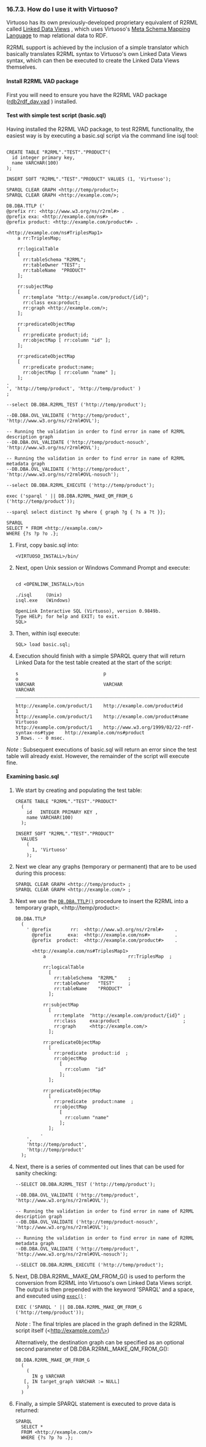 <div>

<div>

<div>

<div>

### 16.7.3. How do I use it with Virtuoso?

</div>

</div>

</div>

Virtuoso has its own previously-developed proprietary equivalent of
R2RML called <a href="rdfviewsrdbms.html" class="link"
title="16.5. Linked Data Views over RDBMS Data Source">Linked Data
Views</a> , which uses Virtuoso's <a
href="http://virtuoso.openlinksw.com/whitepapers/relational%20rdf%20views%20mapping.html"
class="ulink" target="_top">Meta Schema Mapping Language</a> to map
relational data to RDF.

R2RML support is achieved by the inclusion of a simple translator which
basically translates R2RML syntax to Virtuoso's own Linked Data Views
syntax, which can then be executed to create the Linked Data Views
themselves.

<div>

<div>

<div>

<div>

#### Install R2RML VAD package

</div>

</div>

</div>

First you will need to ensure you have the R2RML VAD package (<a
href="http://opldownload.s3.amazonaws.com/uda/vad-packages/6.3/virtuoso/rdb2rdf_dav.vad"
class="ulink" target="_top">rdb2rdf_dav.vad</a> ) installed.

</div>

<div>

<div>

<div>

<div>

#### Test with simple test script (basic.sql)

</div>

</div>

</div>

Having installed the R2RML VAD package, to test R2RML functionality, the
easiest way is by executing a basic.sql script via the command line isql
tool:

``` programlisting

CREATE TABLE "R2RML"."TEST"."PRODUCT"(
  id integer primary key,
  name VARCHAR(100)
);

INSERT SOFT "R2RML"."TEST"."PRODUCT" VALUES (1, 'Virtuoso');

SPARQL CLEAR GRAPH <http://temp/product>;
SPARQL CLEAR GRAPH <http://example.com/>;

DB.DBA.TTLP ('
@prefix rr: <http://www.w3.org/ns/r2rml#> .
@prefix exa: <http://example.com/ns#> .
@prefix product: <http://example.com/product#> .

<http://example.com/ns#TriplesMap1>
    a rr:TriplesMap;

    rr:logicalTable
    [
      rr:tableSchema "R2RML";
      rr:tableOwner "TEST";
      rr:tableName  "PRODUCT"
    ];

    rr:subjectMap
    [
      rr:template "http://example.com/product/{id}";
      rr:class exa:product;
      rr:graph <http://example.com/>;
    ];

    rr:predicateObjectMap
    [
      rr:predicate product:id;
      rr:objectMap [ rr:column "id" ];
    ];

    rr:predicateObjectMap
    [
      rr:predicate product:name;
      rr:objectMap [ rr:column "name" ];
    ];
.
', 'http://temp/product', 'http://temp/product' )
;

--select DB.DBA.R2RML_TEST ('http://temp/product');

--DB.DBA.OVL_VALIDATE ('http://temp/product', 'http://www.w3.org/ns/r2rml#OVL');

-- Running the validation in order to find error in name of R2RML description graph
--DB.DBA.OVL_VALIDATE ('http://temp/product-nosuch', 'http://www.w3.org/ns/r2rml#OVL');

-- Running the validation in order to find error in name of R2RML metadata graph
--DB.DBA.OVL_VALIDATE ('http://temp/product', 'http://www.w3.org/ns/r2rml#OVL-nosuch');

--select DB.DBA.R2RML_EXECUTE ('http://temp/product');

exec ('sparql ' || DB.DBA.R2RML_MAKE_QM_FROM_G ('http://temp/product'));

--sparql select distinct ?g where { graph ?g { ?s a ?t }};

SPARQL
SELECT * FROM <http://example.com/>
WHERE {?s ?p ?o .};
```

<div>

1.  First, copy basic.sql into:

    ``` programlisting
    <VIRTUOSO_INSTALL>/bin/
    ```

2.  Next, open Unix session or Windows Command Prompt and execute:

    ``` programlisting

    cd <OPENLINK_INSTALL>/bin

    ./isql     (Unix)
    isql.exe   (Windows)

    OpenLink Interactive SQL (Virtuoso), version 0.9849b.
    Type HELP; for help and EXIT; to exit.
    SQL>
    ```

3.  Then, within isql execute:

    ``` programlisting
    SQL> load basic.sql;
    ```

4.  Execution should finish with a simple SPARQL query that will return
    Linked Data for the test table created at the start of the script:

    ``` programlisting
    s                               p                                                  o
    VARCHAR                         VARCHAR                                            VARCHAR
    ________________________________________________________________________________________________________________

    http://example.com/product/1    http://example.com/product#id                      1
    http://example.com/product/1    http://example.com/product#name                    Virtuoso
    http://example.com/product/1    http://www.w3.org/1999/02/22-rdf-syntax-ns#type    http://example.com/ns#product
    3 Rows. -- 0 msec.
    ```

</div>

<span class="emphasis">*Note*</span> : Subsequent executions of
basic.sql will return an error since the test table will already exist.
However, the remainder of the script will execute fine.

</div>

<div>

<div>

<div>

<div>

#### Examining basic.sql

</div>

</div>

</div>

<div>

1.  We start by creating and populating the test table:

    ``` programlisting
    CREATE TABLE "R2RML"."TEST"."PRODUCT"
      (
        id   INTEGER PRIMARY KEY ,
        name VARCHAR(100)
      );

    INSERT SOFT "R2RML"."TEST"."PRODUCT"
      VALUES
        (
          1, 'Virtuoso'
        );
    ```

2.  Next we clear any graphs (temporary or permanent) that are to be
    used during this process:

    ``` programlisting
    SPARQL CLEAR GRAPH <http://temp/product> ;
    SPARQL CLEAR GRAPH <http://example.com/> ;
    ```

3.  Next we use the
    <a href="fn_ttlp.html" class="link" title="DB.DBA.TTLP"><code
    class="function">DB.DBA.TTLP()</code></a> procedure to insert the
    R2RML into a temporary graph, \<http://temp/product\>:

    ``` programlisting
    DB.DBA.TTLP
      (
        ' @prefix       rr:  <http://www.w3.org/ns/r2rml#>    .
          @prefix      exa:  <http://example.com/ns#>         .
          @prefix  product:  <http://example.com/product#>    .

          <http://example.com/ns#TriplesMap1>
              a                              rr:TriplesMap  ;

              rr:logicalTable
                [
                  rr:tableSchema  "R2RML"    ;
                  rr:tableOwner   "TEST"     ;
                  rr:tableName    "PRODUCT"
                ];

              rr:subjectMap
                [
                  rr:template  "http://example.com/product/{id}" ;
                  rr:class     exa:product                       ;
                  rr:graph     <http://example.com/>
                ];

              rr:predicateObjectMap
                [
                  rr:predicate  product:id  ;
                  rr:objectMap
                    [
                      rr:column  "id"
                    ];
                ];

              rr:predicateObjectMap
                [
                  rr:predicate  product:name  ;
                  rr:objectMap
                    [
                      rr:column "name"
                    ];
                ];
             .
        ',
        'http://temp/product',
        'http://temp/product'
      );
    ```

4.  Next, there is a series of commented out lines that can be used for
    sanity checking:

    ``` programlisting
    --SELECT DB.DBA.R2RML_TEST ('http://temp/product');

    --DB.DBA.OVL_VALIDATE ('http://temp/product', 'http://www.w3.org/ns/r2rml#OVL');

    -- Running the validation in order to find error in name of R2RML description graph
    --DB.DBA.OVL_VALIDATE ('http://temp/product-nosuch', 'http://www.w3.org/ns/r2rml#OVL');

    -- Running the validation in order to find error in name of R2RML metadata graph
    --DB.DBA.OVL_VALIDATE ('http://temp/product', 'http://www.w3.org/ns/r2rml#OVL-nosuch');

    --SELECT DB.DBA.R2RML_EXECUTE ('http://temp/product');
    ```

5.  Next, DB.DBA.R2RML_MAKE_QM_FROM_G() is used to perform the
    conversion from R2RML into Virtuoso's own Linked Data Views script.
    The output is then prepended with the keyword 'SPARQL' and a space,
    and executed using
    <a href="fn_exec.html" class="link" title="exec"><code
    class="function">exec()</code></a> :

    ``` programlisting
    EXEC ('SPARQL ' || DB.DBA.R2RML_MAKE_QM_FROM_G ('http://temp/product'));
    ```

    <span class="emphasis">*Note*</span> : The final triples are placed
    in the graph defined in the R2RML script itself
    (\<http://example.com/\>)

    Alternatively, the destination graph can be specified as an optional
    second parameter of DB.DBA.R2RML_MAKE_QM_FROM_G():

    ``` programlisting
    DB.DBA.R2RML_MAKE_QM_FROM_G
      (
        (
          IN g VARCHAR
       [, IN target_graph VARCHAR := NULL]
        )
      )
    ```

6.  Finally, a simple SPARQL statement is executed to prove data is
    returned:

    ``` programlisting
    SPARQL
      SELECT *
      FROM <http://example.com/>
      WHERE {?s ?p ?o .};
    ```

</div>

</div>

</div>
